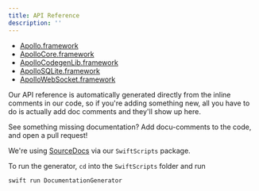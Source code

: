 ```yaml
---
title: API Reference
description: ''
---
```


* [Apollo.framework](../api/Apollo/README/)
* [ApolloCore.framework](../api/ApolloCore/README/)
* [ApolloCodegenLib.framework](../api/ApolloCodegenLib/README/)
* [ApolloSQLite.framework](../api/ApolloSQLite/README/)
* [ApolloWebSocket.framework](../api/ApolloWebSocket/README/)

Our API reference is automatically generated directly from the inline comments in our code, so if you're adding something new, all you have to do is actually add doc comments and they'll show up here. 

See something missing documentation? Add docu-comments to the code, and open a pull request!

We're using [SourceDocs](https://github.com/eneko/SourceDocs) via our `SwiftScripts` package.  

To run the generator, `cd` into the `SwiftScripts` folder and run

```
swift run DocumentationGenerator
```

